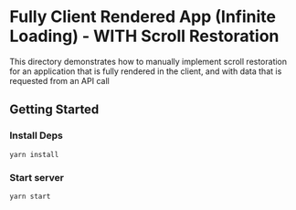 # Fully Client Rendered App (Infinite Loading) - WITH Scroll Restoration

This directory demonstrates how to manually implement scroll restoration for an application that is fully rendered in the client, and with data that is requested from an API call

## Getting Started

### Install Deps

```shell
yarn install
```

### Start server

```shell
yarn start
```
